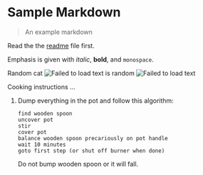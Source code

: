# Sample Markdown

> An example markdown

Read the the [readme](readme.md) file first.

Emphasis is given with *italic*, **bold**, and `monospace`.

Random cat ![Failed to load text](https://loremflickr.com/120/120 "Image Tooltip!") is
random ![Failed to load text](https://loremflickr.com/220/120 "Image Tooltip!")

Cooking instructions ...

1. Dump everything in the pot and follow
   this algorithm:

       find wooden spoon
       uncover pot
       stir
       cover pot
       balance wooden spoon precariously on pot handle
       wait 10 minutes
       goto first step (or shut off burner when done)

   Do not bump wooden spoon or it will fall.



